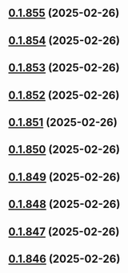 ## [0.1.855](https://github.com/binary-braids/terraform-oracle/compare/v0.1.854...v0.1.855) (2025-02-26)



## [0.1.854](https://github.com/binary-braids/terraform-oracle/compare/v0.1.853...v0.1.854) (2025-02-26)



## [0.1.853](https://github.com/binary-braids/terraform-oracle/compare/v0.1.852...v0.1.853) (2025-02-26)



## [0.1.852](https://github.com/binary-braids/terraform-oracle/compare/v0.1.851...v0.1.852) (2025-02-26)



## [0.1.851](https://github.com/binary-braids/terraform-oracle/compare/v0.1.850...v0.1.851) (2025-02-26)



## [0.1.850](https://github.com/binary-braids/terraform-oracle/compare/v0.1.849...v0.1.850) (2025-02-26)



## [0.1.849](https://github.com/binary-braids/terraform-oracle/compare/v0.1.848...v0.1.849) (2025-02-26)



## [0.1.848](https://github.com/binary-braids/terraform-oracle/compare/v0.1.847...v0.1.848) (2025-02-26)



## [0.1.847](https://github.com/binary-braids/terraform-oracle/compare/v0.1.846...v0.1.847) (2025-02-26)



## [0.1.846](https://github.com/binary-braids/terraform-oracle/compare/v0.1.845...v0.1.846) (2025-02-26)



